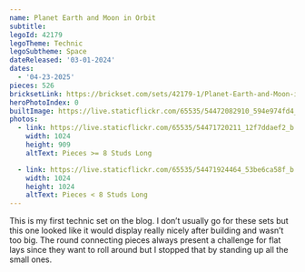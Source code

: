 ```yaml
---
name: Planet Earth and Moon in Orbit
subtitle: 
legoId: 42179
legoTheme: Technic
legoSubtheme: Space
dateReleased: '03-01-2024'
dates:
  - '04-23-2025'
pieces: 526
bricksetLink: https://brickset.com/sets/42179-1/Planet-Earth-and-Moon-in-Orbit
heroPhotoIndex: 0
builtImage: https://live.staticflickr.com/65535/54472082910_594e974fd4_b.jpg
photos:
  - link: https://live.staticflickr.com/65535/54471720211_12f7ddaef2_b.jpg
    width: 1024
    height: 909
    altText: Pieces >= 8 Studs Long

  - link: https://live.staticflickr.com/65535/54471924464_53be6ca58f_b.jpg
    width: 1024
    height: 1024
    altText: Pieces < 8 Studs Long
---
```


This is my first technic set on the blog.
I don’t usually go for these sets but this one looked like it would display really nicely after building and wasn’t too big.
The round connecting pieces always present a challenge for flat lays since they want to roll around but I stopped that by standing up all the small ones.
